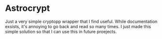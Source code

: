 # Astrocrypt

Just a very simple cryptopp wrapper that I find useful. While documentation exsists, it's annoying to go back and read so many times. I just made this simple solution so that I can use this in future proejects.
